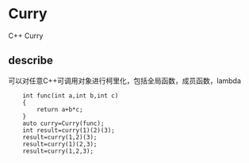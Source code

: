 # Curry

C++ Curry


## describe
可以对任意C++可调用对象进行柯里化，包括全局函数，成员函数，lambda

```
    int func(int a,int b,int c)
    {
        return a+b*c;
    }
    auto curry=Curry(func);
    int result=curry(1)(2)(3);
    result=curry(1,2)(3);
    result=curry(1)(2,3);
    result=curry(1,2,3);
```